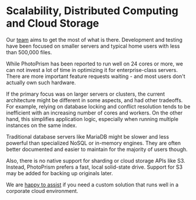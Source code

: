 # Scalability, Distributed Computing and Cloud Storage 

Our [team](https://www.photoprism.app/team) aims to get the most of what is there.
Development and testing have been focused on smaller servers and typical home users with 
less than 500,000 files.

While PhotoPrism has been reported to run well on 24 cores or more, we can not invest a 
lot of time in optimizing it for enterprise-class servers. There are more important 
feature requests waiting - and most users don't actually own such hardware.

If the primary focus was on larger servers or clusters, the current architecture might
be different in some aspects, and had other tradeoffs.
For example, relying on database locking and conflict resolution tends 
to be inefficient with an increasing number of cores and workers.
On the other hand, this simplifies application logic, 
especially when running multiple instances on the same index.

Traditional database servers like MariaDB might be slower and less powerful 
than specialized NoSQL or in-memory engines. They are often better documented and easier 
to maintain for the majority of users though.

Also, there is no native support for sharding or cloud storage APIs like S3. 
Instead, PhotoPrism prefers a fast, local solid-state drive. Support for S3 may be
added for backing up originals later.

We are [happy to assist](https://www.photoprism.app/contact) if you need a custom solution 
that runs well in a corporate cloud environment.
